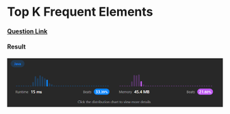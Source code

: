 # Top K Frequent Elements

#### [Question Link](https://leetcode.com/problems/top-k-frequent-elements/)

#### Result
![result](Result.png)